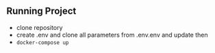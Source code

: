 ## Running Project
 
- clone repository
- create .env and clone all parameters from .env.env and update then
- ```docker-compose up```